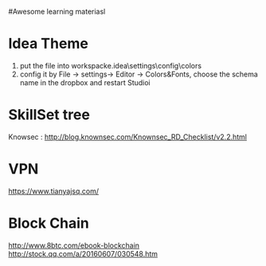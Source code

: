 #Awesome learning materiasl

# Idea Theme
1. put the file into workspacke\.idea\settings\config\colors
2. config it by File -> settings-> Editor -> Colors&Fonts, choose the schema name in the dropbox and restart Studioi

# SkillSet tree
Knowsec : http://blog.knownsec.com/Knownsec_RD_Checklist/v2.2.html

# VPN
https://www.tianyajsq.com/

# Block Chain
http://www.8btc.com/ebook-blockchain
http://stock.qq.com/a/20160607/030548.htm
